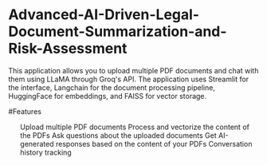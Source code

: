 # Advanced-AI-Driven-Legal-Document-Summarization-and-Risk-Assessment
<p>This application allows you to upload multiple PDF documents and chat with them using LLaMA through Groq's API. The application uses Streamlit for the interface, Langchain for the document processing pipeline, HuggingFace for embeddings, and FAISS for vector storage.</p>

#Features
<ol>
  Upload multiple PDF documents
  Process and vectorize the content of the PDFs
  Ask questions about the uploaded documents
  Get AI-generated responses based on the content of your PDFs
  Conversation history tracking
</ol>
